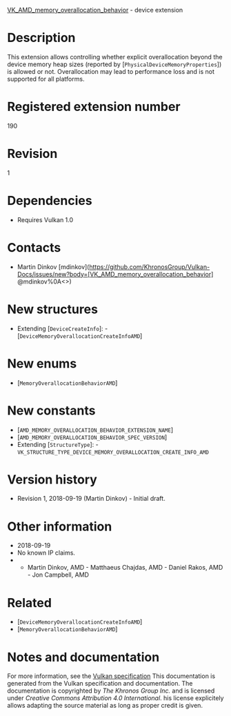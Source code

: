 [VK_AMD_memory_overallocation_behavior](https://www.khronos.org/registry/vulkan/specs/1.3-extensions/man/html/VK_AMD_memory_overallocation_behavior.html) - device extension

# Description
This extension allows controlling whether explicit overallocation beyond the
device memory heap sizes (reported by
[`PhysicalDeviceMemoryProperties`]) is allowed or not.
Overallocation may lead to performance loss and is not supported for all
platforms.

# Registered extension number
190

# Revision
1

# Dependencies
- Requires Vulkan 1.0

# Contacts
- Martin Dinkov [mdinkov](https://github.com/KhronosGroup/Vulkan-Docs/issues/new?body=[VK_AMD_memory_overallocation_behavior] @mdinkov%0A<<Here describe the issue or question you have about the VK_AMD_memory_overallocation_behavior extension>>)

# New structures
- Extending [`DeviceCreateInfo`]:  - [`DeviceMemoryOverallocationCreateInfoAMD`]

# New enums
- [`MemoryOverallocationBehaviorAMD`]

# New constants
- [`AMD_MEMORY_OVERALLOCATION_BEHAVIOR_EXTENSION_NAME`]
- [`AMD_MEMORY_OVERALLOCATION_BEHAVIOR_SPEC_VERSION`]
- Extending [`StructureType`]:  - `VK_STRUCTURE_TYPE_DEVICE_MEMORY_OVERALLOCATION_CREATE_INFO_AMD`

# Version history
- Revision 1, 2018-09-19 (Martin Dinkov)  - Initial draft.

# Other information
* 2018-09-19
* No known IP claims.
*   - Martin Dinkov, AMD  - Matthaeus Chajdas, AMD  - Daniel Rakos, AMD  - Jon Campbell, AMD

# Related
- [`DeviceMemoryOverallocationCreateInfoAMD`]
- [`MemoryOverallocationBehaviorAMD`]

# Notes and documentation
For more information, see the [Vulkan specification](https://www.khronos.org/registry/vulkan/specs/1.3-extensions/html/vkspec.html)
This documentation is generated from the Vulkan specification and documentation.
The documentation is copyrighted by *The Khronos Group Inc.* and is licensed under *Creative Commons Attribution 4.0 International*.
his license explicitely allows adapting the source material as long as proper credit is given.
        